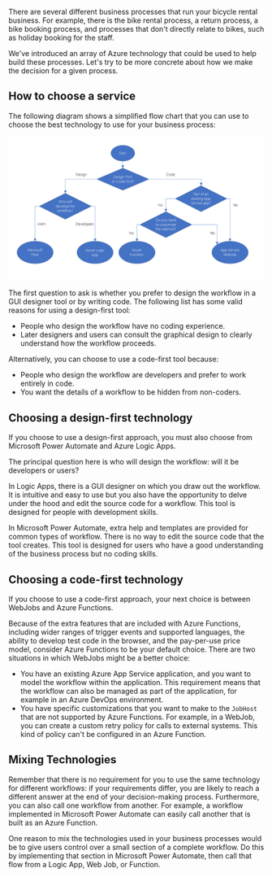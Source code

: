 There are several different business processes that run your bicycle rental business. For example, there is the bike rental process, a return process, a bike booking process, and processes that don't directly relate to bikes, such as holiday booking for the staff.

We've introduced an array of Azure technology that could be used to help build these processes. Let's try to be more concrete about how we make the decision for a given process.

## How to choose a service

The following diagram shows a simplified flow chart that you can use to choose the best technology to use for your business process:

![Diagram of decision flow chart that will be described in depth in the text that follows.](../media/3-service-choice-flow-diagram.png)

The first question to ask is whether you prefer to design the workflow in a GUI designer tool or by writing code. The following list has some  valid reasons for using a design-first tool:

- People who design the workflow have no coding experience.
- Later designers and users can consult the graphical design to clearly understand how the workflow proceeds.

Alternatively, you can choose to use a code-first tool because:

- People who design the workflow are developers and prefer to work entirely in code.
- You want the details of a workflow to be hidden from non-coders.

## Choosing a design-first technology

If you choose to use a design-first approach, you must also choose from Microsoft Power Automate and Azure Logic Apps.

The principal question here is who will design the workflow: will it be developers or users?

In Logic Apps, there is a GUI designer on which you draw out the workflow. It is intuitive and easy to use but you also have the opportunity to delve under the hood and edit the source code for a workflow. This tool is designed for people with development skills.

In Microsoft Power Automate, extra help and templates are provided for common types of workflow. There is no way to edit the source code that the tool creates. This tool is designed for users who have a good understanding of the business process but no coding skills.

## Choosing a code-first technology

If you choose to use a code-first approach, your next choice is between WebJobs and Azure Functions.

Because of the extra features that are included with Azure Functions, including wider ranges of trigger events and supported languages, the ability to develop test code in the browser, and the pay-per-use price model, consider Azure Functions to be your default choice. There are two situations in which WebJobs might be a better choice:

- You have an existing Azure App Service application, and you want to model the workflow within the application. This requirement means that the workflow can also be managed as part of the application, for example in an Azure DevOps environment.
- You have specific customizations that you want to make to the `JobHost` that are not supported by Azure Functions. For example, in a WebJob, you can create a custom retry policy for calls to external systems. This kind of policy can't be configured in an Azure Function.

## Mixing Technologies

Remember that there is no requirement for you to use the same technology for different workflows: if your requirements differ, you are likely to reach a different answer at the end of your decision-making process. Furthermore, you can also call one workflow from another. For example, a workflow implemented in Microsoft Power Automate can easily call another that is built as an Azure Function.

One reason to mix the technologies used in your business processes would be to give users control over a small section of a complete workflow. Do this by implementing that section in Microsoft Power Automate, then call that flow from a Logic App, Web Job, or Function.
